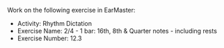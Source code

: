 Work on the following exercise in EarMaster:
- Activity: Rhythm Dictation
- Exercise Name: 2/4 - 1 bar: 16th, 8th & Quarter notes - including rests
- Exercise Number: 12.3

